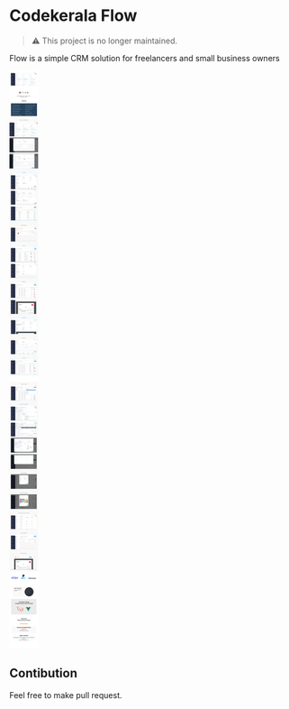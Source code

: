 # Codekerala Flow

> :warning: This project is no longer maintained.

Flow is a simple CRM solution for freelancers and small business owners


![](https://raw.githubusercontent.com/anishdcruz/ck-flow/main/assets/main.png)

## Contibution

Feel free to make pull request.